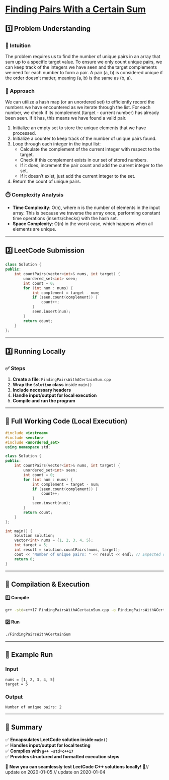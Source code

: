 # **[Finding Pairs With a Certain Sum](https://leetcode.com/problems/finding-pairs-with-a-certain-sum/description/)**  

## **1️⃣ Problem Understanding**  
### **📌 Intuition**  
The problem requires us to find the number of unique pairs in an array that sum up to a specific target value. To ensure we only count unique pairs, we can keep track of the integers we have seen and the target complements we need for each number to form a pair. A pair (a, b) is considered unique if the order doesn’t matter, meaning (a, b) is the same as (b, a).

### **🚀 Approach**  
We can utilize a hash map (or an unordered set) to efficiently record the numbers we have encountered as we iterate through the list. For each number, we check if its complement (target - current number) has already been seen. If it has, this means we have found a valid pair.

1. Initialize an empty set to store the unique elements that we have processed.
2. Initialize a counter to keep track of the number of unique pairs found.
3. Loop through each integer in the input list:
   - Calculate the complement of the current integer with respect to the target.
   - Check if this complement exists in our set of stored numbers.
   - If it does, increment the pair count and add the current integer to the set.
   - If it doesn’t exist, just add the current integer to the set.
4. Return the count of unique pairs.

### **⏱️ Complexity Analysis**  
- **Time Complexity**: O(n), where n is the number of elements in the input array. This is because we traverse the array once, performing constant time operations (inserts/checks) with the hash set.
- **Space Complexity**: O(n) in the worst case, which happens when all elements are unique.

---  

## **2️⃣ LeetCode Submission**  
```cpp
class Solution {
public:
    int countPairs(vector<int>& nums, int target) {
        unordered_set<int> seen;
        int count = 0;
        for (int num : nums) {
            int complement = target - num;
            if (seen.count(complement)) {
                count++;
            }
            seen.insert(num);
        }
        return count;
    }
};
```  

---  

## **3️⃣ Running Locally**  
### **✅ Steps**  
1. **Create a file**: `FindingPairsWithACertainSum.cpp`  
2. **Wrap the `Solution` class** inside `main()`  
3. **Include necessary headers**  
4. **Handle input/output for local execution**  
5. **Compile and run the program**  

---  

## **📝 Full Working Code (Local Execution)**  
```cpp
#include <iostream>
#include <vector>
#include <unordered_set>
using namespace std;

class Solution {
public:
    int countPairs(vector<int>& nums, int target) {
        unordered_set<int> seen;
        int count = 0;
        for (int num : nums) {
            int complement = target - num;
            if (seen.count(complement)) {
                count++;
            }
            seen.insert(num);
        }
        return count;
    }
};

int main() {
    Solution solution;
    vector<int> nums = {1, 2, 3, 4, 5};
    int target = 5;
    int result = solution.countPairs(nums, target);
    cout << "Number of unique pairs: " << result << endl; // Expected output: 2
    return 0;
}
```  

---  

## **🔧 Compilation & Execution**  
#### **1️⃣ Compile**  
```bash
g++ -std=c++17 FindingPairsWithACertainSum.cpp -o FindingPairsWithACertainSum
```  

#### **2️⃣ Run**  
```bash
./FindingPairsWithACertainSum
```  

---  

## **🎯 Example Run**  
### **Input**  
```
nums = [1, 2, 3, 4, 5]
target = 5
```  
### **Output**  
```
Number of unique pairs: 2
```  

---  

## **📌 Summary**  
✅ **Encapsulates LeetCode solution inside `main()`**  
✅ **Handles input/output for local testing**  
✅ **Compiles with `g++ -std=c++17`**  
✅ **Provides structured and formatted execution steps**  

🚀 **Now you can seamlessly test LeetCode C++ solutions locally!** 🚀// update on 2020-01-05
// update on 2020-01-04

